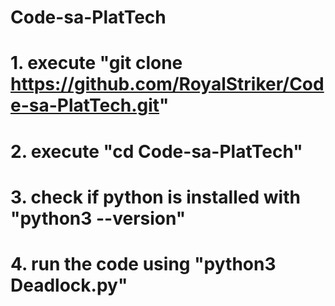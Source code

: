 # Code-sa-PlatTech
# 1. execute "git clone https://github.com/RoyalStriker/Code-sa-PlatTech.git"
# 2. execute "cd Code-sa-PlatTech"
# 3. check if python is installed with "python3 --version"
# 4. run the code using "python3 Deadlock.py"
